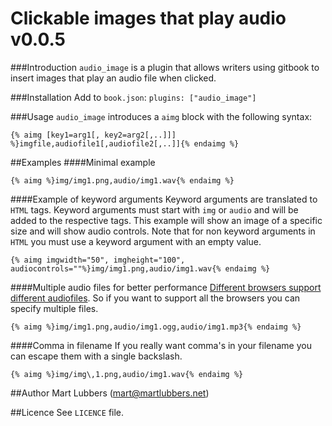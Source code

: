 Clickable images that play audio v0.0.5
=======================================
###Introduction
`audio_image` is a plugin that allows writers using gitbook to insert images
that play an audio file when clicked.

###Installation
Add to `book.json`: `plugins: ["audio_image"]`

###Usage
`audio_image` introduces a `aimg` block with the following syntax:

```
{% aimg [key1=arg1[, key2=arg2[,..]]] %}imgfile,audiofile1[,audiofile2[,..]]{% endaimg %}
```

##Examples
####Minimal example
```
{% aimg %}img/img1.png,audio/img1.wav{% endaimg %}
```

####Example of keyword arguments
Keyword arguments are translated to `HTML` tags. Keyword arguments must start
with `img` or `audio` and will be added to the respective tags. This example
will show an image of a specific size and will show audio controls. Note that
for non keyword arguments in `HTML` you must use a keyword argument with an
empty value.
```
{% aimg imgwidth="50", imgheight="100", audiocontrols=""%}img/img1.png,audio/img1.wav{% endaimg %}
```

####Multiple audio files for better performance
[Different browsers support different audiofiles][1]. So if you want to support
all the browsers you can specify multiple files.
```
{% aimg %}img/img1.png,audio/img1.ogg,audio/img1.mp3{% endaimg %}
```

####Comma in filename
If you really want comma's in your filename you can escape them with a single
backslash.
```
{% aimg %}img/img\,1.png,audio/img1.wav{% endaimg %}
```

##Author
Mart Lubbers (mart@martlubbers.net)

##Licence
See `LICENCE` file.

[1]: https://en.wikipedia.org/wiki/HTML5_Audio#Supported_Browsers_4
